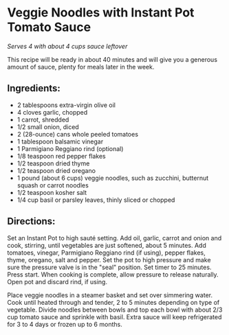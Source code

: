 # Veggie Noodles with Instant Pot Tomato Sauce
*Serves 4 with about 4 cups sauce leftover*

This recipe will be ready in about 40 minutes and will give you a generous amount of sauce, plenty for meals later in the week.

## Ingredients:

* 2 tablespoons extra-virgin olive oil
* 4 cloves garlic, chopped
* 1 carrot, shredded
* 1/2 small onion, diced
* 2 (28-ounce) cans whole peeled tomatoes
* 1 tablespoon balsamic vinegar
* 1 Parmigiano Reggiano rind (optional)
* 1/8 teaspoon red pepper flakes
* 1/2 teaspoon dried thyme
* 1/2 teaspoon dried oregano
* 1 pound (about 6 cups) veggie noodles, such as zucchini, butternut squash or carrot noodles
* 1/2 teaspoon kosher salt
* 1/4 cup basil or parsley leaves, thinly sliced or chopped

## Directions:

Set an Instant Pot to high sauté setting. Add oil, garlic, carrot and onion and cook, stirring, until vegetables are just softened, about 5 minutes. Add tomatoes, vinegar, Parmigiano Reggiano rind (if using), pepper flakes, thyme, oregano, salt and pepper. Set the pot to high pressure and make sure the pressure valve is in the "seal" position. Set timer to 25 minutes. Press start. When cooking is complete, allow pressure to release naturally. Open pot and discard rind, if using.

Place veggie noodles in a steamer basket and set over simmering water. Cook until heated through and tender, 2 to 5 minutes depending on type of vegetable. Divide noodles between bowls and top each bowl with about 2/3 cup tomato sauce and sprinkle with basil. Extra sauce will keep refrigerated for 3 to 4 days or frozen up to 6 months.